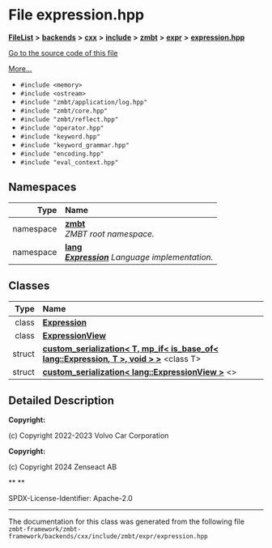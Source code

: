 

# File expression.hpp



[**FileList**](files.md) **>** [**backends**](dir_e0e3bad64fbfd08934d555b945409197.md) **>** [**cxx**](dir_2a0640ff8f8d193383b3226ce9e70e40.md) **>** [**include**](dir_33cabc3ab2bb40d6ea24a24cae2f30b8.md) **>** [**zmbt**](dir_2115e3e51895e4107b806d6d2319263e.md) **>** [**expr**](dir_5ca6873c4d246ae1a35f5fe5ff3edd5d.md) **>** [**expression.hpp**](expression_8hpp.md)

[Go to the source code of this file](expression_8hpp_source.md)

[More...](#detailed-description)

* `#include <memory>`
* `#include <ostream>`
* `#include "zmbt/application/log.hpp"`
* `#include "zmbt/core.hpp"`
* `#include "zmbt/reflect.hpp"`
* `#include "operator.hpp"`
* `#include "keyword.hpp"`
* `#include "keyword_grammar.hpp"`
* `#include "encoding.hpp"`
* `#include "eval_context.hpp"`













## Namespaces

| Type | Name |
| ---: | :--- |
| namespace | [**zmbt**](namespacezmbt.md) <br>_ZMBT root namespace._  |
| namespace | [**lang**](namespacezmbt_1_1lang.md) <br>[_**Expression**_](classzmbt_1_1lang_1_1Expression.md) _Language implementation._ |


## Classes

| Type | Name |
| ---: | :--- |
| class | [**Expression**](classzmbt_1_1lang_1_1Expression.md) <br> |
| class | [**ExpressionView**](classzmbt_1_1lang_1_1ExpressionView.md) <br> |
| struct | [**custom\_serialization&lt; T, mp\_if&lt; is\_base\_of&lt; lang::Expression, T &gt;, void &gt; &gt;**](structzmbt_1_1reflect_1_1custom__serialization_3_01T_00_01mp__if_3_01is__base__of_3_01lang_1_1Ex2d769b9dfa1b415c78e21b0b59756cc2.md) &lt;class T&gt;<br> |
| struct | [**custom\_serialization&lt; lang::ExpressionView &gt;**](structzmbt_1_1reflect_1_1custom__serialization_3_01lang_1_1ExpressionView_01_4.md) &lt;&gt;<br> |


















































## Detailed Description




**Copyright:**

(c) Copyright 2022-2023 Volvo Car Corporation 




**Copyright:**

(c) Copyright 2024 Zenseact AB 




**
**

SPDX-License-Identifier: Apache-2.0 





    

------------------------------
The documentation for this class was generated from the following file `zmbt-framework/zmbt-framework/backends/cxx/include/zmbt/expr/expression.hpp`

